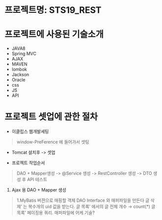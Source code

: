 # 프로젝트명: STS19_REST

# 프로젝트에 사용된 기술소개
* JAVA8
* Spring MVC
* AJAX
* MAVEN
* lombok
* Jackson
* Oracle
* css
* JS
* API

# 프로젝트 셋업에 관한 절차
* 이클립스 웹개발세팅
 >  window-PreFerence 에 들어가서 셋팅

*  Tomcat 설치후 -> 셋업

* 프로젝트 작업순서
 > DAO + Mapper생성 -> @Service 생성 -> RestController 생성 -> DTO 생성 후 API 테스트

1. Ajax 용 DAO + Mapper 생성
 >  1.MyBatis 버젼으로 매핑할 객체 DAO Interface 와 매퍼파일을 만든다
 >  글 삭제’ 는  복수개의 uid 값을 받는다.
 >  글 목록’ 에서의 글 전체 개수 → count(*) 
 >  글 목록’ 페이징용 쿼리.  매퍼파일에 어케 기술?




